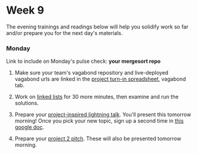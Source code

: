 # Week 9

The evening trainings and readings below will help you solidify work so far and/or prepare you for the next day's materials.


### Monday


Link to include on Monday's pulse check: **your mergesort repo** 

1. Make sure your team's vagabond repository and live-deployed vagabond urls are linked in the [project turn-in spreadsheet](https://docs.google.com/spreadsheets/d/1vzxkkVwX2zU40BZArMknoHMYlu_5bVmyNYAEBMJXH5E/edit), vagabond tab.

1. Work on [linked lists](https://github.com/sf-wdi-34/ruby-linked-list) for 30 more minutes, then examine and run the solutions. 

1. Prepare your [project-inspired lightning talk](https://github.com/sf-wdi-34/ruby-lightning-talks#part-ii---project-based-talk). You'll present this tomorrow morning! Once you pick your new topic, sign up a second time in [this google doc](https://docs.google.com/spreadsheets/d/1L-gFsFvXYKqLjJe28th0F98fgQJ3rZ3XwlXTlr7jquc/edit?usp=sharing). 

1. Prepare your [project 2 pitch](https://github.com/sf-wdi-34/project-2/blob/master/lightning-pitch.md). These will also be presented tomorrow morning. 



<!--
### Tuesday

### Wednesday

### Thursday

### Weekend

-->

